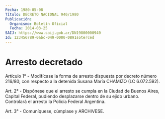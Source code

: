 ```yaml
---
Fecha: 1980-05-08
Título: DECRETO NACIONAL 940/1980
Publicación:
  Organismo: Boletín Oficial
  Fecha: 2014-03-25
SAIJ: https://www.saij.gob.ar/DN19800000940
Id: 123456789-0abc-049-0000-0891soterced
---
```

# Arresto decretado

<a id="1"></a>
Artículo 1° - Modifícase la forma de arresto dispuesta por decreto número 216/80, con respecto a la detenida Susana María CHAMIZO (LC 6.072.592).

<a id="2"></a>
Art. 2° - Dispónese que el arresto se cumpla en la Ciudad de Buenos Aires, Capital Federal, pudiendo desplazarse dentro de su ejido urbano. Controlará el arresto la Policía Federal Argentina.

<a id="3"></a>
Art. 3° - Comuníquese, cúmplase y ARCHIVESE.